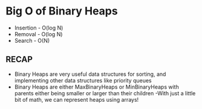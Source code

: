 # Big O of Binary Heaps
- Insertion -   O(log N)
- Removal -   O(log N)
- Search -   O(N)

## RECAP
- Binary Heaps are very useful data structures for sorting, and implementing other data structures like priority queues
- Binary Heaps are either MaxBinaryHeaps or MinBinaryHeaps with parents either being smaller or larger than their children
-With just a little bit of math, we can represent heaps using arrays!

